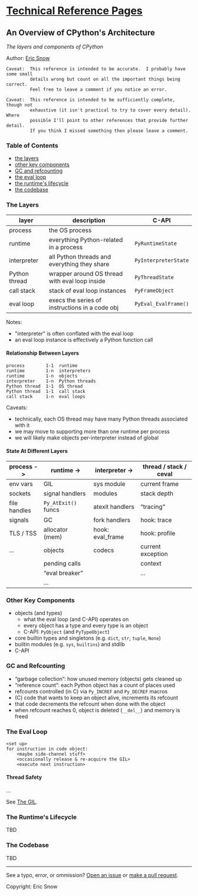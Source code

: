 # [Technical Reference Pages](../index.md)

## An Overview of CPython's Architecture

*The layers and components of CPython*

Author: [Eric Snow](../authors/ericsnowcurrently.md)


```
Caveat:  This reference is intended to be accurate.  I probably have some small
         details wrong but count on all the important things being correct.
         Feel free to leave a comment if you notice an error.
```
```
Caveat:  This reference is intended to be sufficiently complete, though not
         exhaustive (it isn't practical to try to cover every detail).  Where
         possible I'll point to other references that provide further detail.
         If you think I missed something then please leave a comment.
```


### Table of Contents

* [the layers](cpython-architecture.md#the-layers)
* [other key components](cpython-architecture.md#other-key-components)
* [GC and refcounting](cpython-architecture.md#gc-and-refcounting)
* [the eval loop](cpython-architecture.md#the-eval-loop)
* [the runtime's lifecycle](cpython-architecture.md#the-runtimes-lifecycle)
* [the codebase](cpython-architecture.md#the-codebase)

### The Layers

|     layer     |                  description                   |         C-API        |
| ------------- | ---------------------------------------------- | -------------------- |
| process       | the OS process                                 |                      |
| runtime       | everything Python-related in a process         | `PyRuntimeState`     |
| interpreter   | all Python threads and everything they share   | `PyInterpreterState` |
| Python thread | wrapper around OS thread with eval loop inside | `PyThreadState`      |
| call stack    | stack of eval loop instances                   | `PyFrameObject`      |
| eval loop     | execs the series of instructions in a code obj | `PyEval_EvalFrame()` |

Notes:
* "interpreter" is often conflated with the eval loop
* an eval loop instance is effectively a Python function call

#### Relationship Between Layers

```
process        1-1  runtime
runtime        1-n  interpreters
runtime        1-n  objects
interpreter    1-n  Python threads
Python thread  1-1  OS thread
Python thread  1-1  call stack
call stack     1-n  eval loops
```

Caveats:
* technically, each OS thread may have many Python threads associated with it
* we may move to supporting more than one runtime per process
* we will likely make objects per-interpreter instead of global

#### State At Different Layers

|  process ->  |     runtime ->      |  interpreter ->  | thread / stack / ceval |
| ------------ | ------------------- | ---------------- | ---------------------- |
| env vars     | GIL                 | sys module       | current frame          |
| sockets      | signal handlers     | modules          | stack depth            |
| file handles | `Py_AtExit()` funcs | atexit handlers  | “tracing”              |
| signals      | GC                  | fork handlers    | hook: trace            |
| TLS / TSS    | allocator (mem)     | hook: eval_frame | hook: profile |
| ...          | objects             | codecs           | current exception      |
|              | pending calls       |                  | context                |
|              | “eval breaker”      |                  | ...                    |
|              | ...                 |                  |                        |

### Other Key Components

* objects (and types)
    * what the eval loop (and C-API) operates on
    * every object has a type and every type is an object
    * C-API:  `PyObject` (and `PyTypeObject`)
* core builtin types and singletons (e.g. `dict`, `str`, `tuple`, `None`)
* builtin modules (e.g. `sys`, `builtins`) and stdlib
* C-API

### GC and Refcounting

* “garbage collection”:  how unused memory (objects) gets cleaned up
* “reference count”:  each Python object has a count of places used
* refcounts controlled (in C) via `Py_INCREF` and `Py_DECREF` macros
* (C) code that wants to keep an object alive, increments its refcount
* that code decrements the refcount when done with the object
* when refcount reaches 0, object is deleted (`__del__`) and memory is freed

### The Eval Loop

```
<set up>
for instruction in code object:
    <maybe side-channel stuff>
    <occasionally release & re-acquire the GIL>
    <execute next instruction>
```

#### Thread Safety

...

See [The GIL](cpython-gil.md).

### The Runtime's Lifecycle

TBD

### The Codebase

TBD

---

See a typo, error, or ommission?  [Open an issue](https://github.com/ericsnowcurrently/reference-pages/issues)
or [make a pull request](https://github.com/ericsnowcurrently/reference-pages/pulls).

Copyright:  Eric Snow
